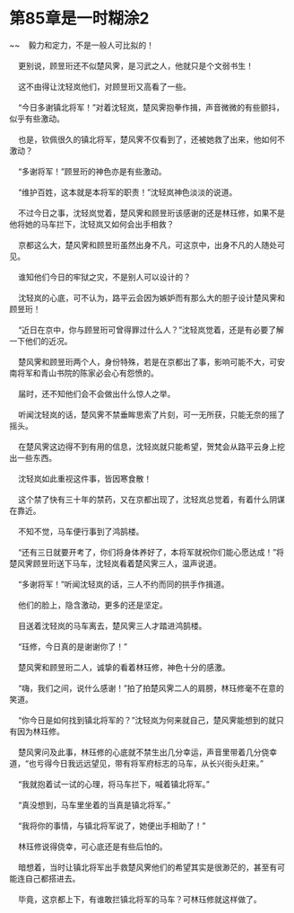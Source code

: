 # 第85章是一时糊涂2
~~&nbsp;&nbsp;&nbsp;&nbsp;毅力和定力，不是一般人可比拟的！<br><br>&nbsp;&nbsp;&nbsp;&nbsp;更别说，顾昱珩还不似楚风霁，是习武之人，他就只是个文弱书生！<br><br>&nbsp;&nbsp;&nbsp;&nbsp;这不由得让沈轻岚他们，对顾昱珩又高看了一些。<br><br>&nbsp;&nbsp;&nbsp;&nbsp;“今日多谢镇北将军！”对着沈轻岚，楚风霁抱拳作揖，声音微微的有些颤抖，似乎有些激动。<br><br>&nbsp;&nbsp;&nbsp;&nbsp;也是，钦佩很久的镇北将军，楚风霁不仅看到了，还被她救了出来，他如何不激动？<br><br>&nbsp;&nbsp;&nbsp;&nbsp;“多谢将军！”顾昱珩的神色亦是有些激动。<br><br>&nbsp;&nbsp;&nbsp;&nbsp;“维护百姓，这本就是本将军的职责！”沈轻岚神色淡淡的说道。<br><br>&nbsp;&nbsp;&nbsp;&nbsp;不过今日之事，沈轻岚觉着，楚风霁和顾昱珩该感谢的还是林珏修，如果不是他将她的马车拦下，沈轻岚又如何会出手相救？<br><br>&nbsp;&nbsp;&nbsp;&nbsp;京都这么大，楚风霁和顾昱珩虽然出身不凡，可这京中，出身不凡的人随处可见。<br><br>&nbsp;&nbsp;&nbsp;&nbsp;谁知他们今日的牢狱之灾，不是别人可以设计的？<br><br>&nbsp;&nbsp;&nbsp;&nbsp;沈轻岚的心底，可不认为，路平云会因为嫉妒而有那么大的胆子设计楚风霁和顾昱珩！<br><br>&nbsp;&nbsp;&nbsp;&nbsp;“近日在京中，你与顾昱珩可曾得罪过什么人？”沈轻岚觉着，还是有必要了解一下他们的近况。<br><br>&nbsp;&nbsp;&nbsp;&nbsp;楚风霁和顾昱珩两个人，身份特殊，若是在京都出了事，影响可能不大，可安南将军和青山书院的陈家必会心有怨愤的。<br><br>&nbsp;&nbsp;&nbsp;&nbsp;届时，还不知他们会不会做出什么惊人之举。<br><br>&nbsp;&nbsp;&nbsp;&nbsp;听闻沈轻岚的话，楚风霁不禁垂眸思索了片刻，可一无所获，只能无奈的摇了摇头。<br><br>&nbsp;&nbsp;&nbsp;&nbsp;在楚风霁这边得不到有用的信息，沈轻岚就只能希望，贺梵会从路平云身上挖出一些东西。<br><br>&nbsp;&nbsp;&nbsp;&nbsp;沈轻岚如此重视这件事，皆因寒食散！<br><br>&nbsp;&nbsp;&nbsp;&nbsp;这个禁了快有三十年的禁药，又在京都出现了，沈轻岚总觉着，有着什么阴谋在靠近。<br><br>&nbsp;&nbsp;&nbsp;&nbsp;不知不觉，马车便行事到了鸿鹄楼。<br><br>&nbsp;&nbsp;&nbsp;&nbsp;“还有三日就要开考了，你们将身体养好了，本将军就祝你们能心愿达成！”将楚风霁顾昱珩送下马车，沈轻岚看着楚风霁三人，温声说道。<br><br>&nbsp;&nbsp;&nbsp;&nbsp;“多谢将军！”听闻沈轻岚的话，三人不约而同的拱手作揖道。<br><br>&nbsp;&nbsp;&nbsp;&nbsp;他们的脸上，隐含激动，更多的还是坚定。<br><br>&nbsp;&nbsp;&nbsp;&nbsp;目送着沈轻岚的马车离去，楚风霁三人才踏进鸿鹄楼。<br><br>&nbsp;&nbsp;&nbsp;&nbsp;“珏修，今日真的是谢谢你了！”<br><br>&nbsp;&nbsp;&nbsp;&nbsp;楚风霁和顾昱珩二人，诚挚的看着林珏修，神色十分的感激。<br><br>&nbsp;&nbsp;&nbsp;&nbsp;“嗨，我们之间，说什么感谢！”拍了拍楚风霁二人的肩膀，林珏修毫不在意的笑道。<br><br>&nbsp;&nbsp;&nbsp;&nbsp;“你今日是如何找到镇北将军的？”沈轻岚为何来就自己，楚风霁能想到的就只有因为林珏修。<br><br>&nbsp;&nbsp;&nbsp;&nbsp;楚风霁问及此事，林珏修的心底就不禁生出几分幸运，声音里带着几分侥幸道，“也亏得今日我远远望见，带有将军府标志的马车，从长兴街头赶来。”<br><br>&nbsp;&nbsp;&nbsp;&nbsp;“我就抱着试一试的心理，将马车拦下，喊着镇北将军。”<br><br>&nbsp;&nbsp;&nbsp;&nbsp;“真没想到，马车里坐着的当真是镇北将军。”<br><br>&nbsp;&nbsp;&nbsp;&nbsp;“我将你的事情，与镇北将军说了，她便出手相助了！”<br><br>&nbsp;&nbsp;&nbsp;&nbsp;林珏修说得侥幸，可心底还是有些后怕的。<br><br>&nbsp;&nbsp;&nbsp;&nbsp;暗想着，当时让镇北将军出手救楚风霁他们的希望其实是很渺茫的，甚至有可能连自己都搭进去。<br><br>&nbsp;&nbsp;&nbsp;&nbsp;毕竟，这京都上下，有谁敢拦镇北将军的马车？可林珏修就这样做了。<br><br>
                    

<script>_fwqdsqadxfw()</script>
<div><script>_dfwf1dw();</script></div>
<div><script>_dfwf1agdw();</script></div>
                